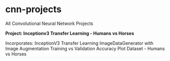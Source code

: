 # cnn-projects
All Convolutional Neural Network Projects

**Project: Inceptionv3 Transfer Learning - Humans vs Horses**

Incorporates:
InceptionV3 Transfer Learning
ImageDataGenerator with Image Augmentation
Training vs Validation Accuracy Plot
Dataset - Humans vs Horses

